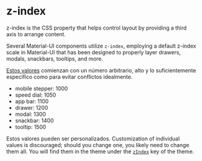 # z-index

<p class="description">z-index is the CSS property that helps control layout by providing a third axis to arrange content.</p>

Several Material-UI components utilize `z-index`, employing a default z-index scale in Material-UI that has been designed to properly layer drawers, modals, snackbars, tooltips, and more.

[Estos valores](https://github.com/mui-org/material-ui/blob/next/packages/material-ui/src/styles/zIndex.js) comienzan con un número arbitrario, alto y lo suficientemente específico como para evitar conflictos idealmente.

- mobile stepper: 1000
- speed dial: 1050
- app bar: 1100
- drawer: 1200
- modal: 1300
- snackbar: 1400
- tooltip: 1500

Estos valores pueden ser personalizados. Customization of individual values is discouraged; should you change one, you likely need to change them all. You will find them in the theme under the [`zIndex`](/customization/default-theme/?expand-path=$.zIndex) key of the theme.
